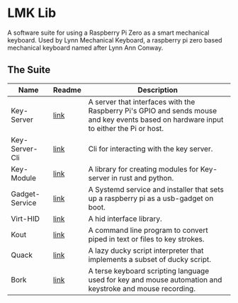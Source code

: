 # LMK Lib
A software suite for using a Raspberry Pi Zero as a smart mechanical keyboard. Used by Lynn Mechanical Keyboard, a raspberry pi zero based mechanical keyboard named after Lynn Ann Conway.

## The Suite
| Name | Readme | Description |
|------|--------|-------------|
|Key-Server|[link](bin/key-server/)|A server that interfaces with the Raspberry Pi's GPIO and sends mouse and key events based on hardware input to either the Pi or host.|
|Key-Server-Cli|[link](bin/key-server-cli/)|Cli for interacting with the key server.|
|Key-Module|[link](lib/key-module/)|A library for creating modules for Key-server in rust and python.|
|Gadget-Service|[link](bin/gadget-service/)|A Systemd service and installer that sets up a raspberry pi as a usb-gadget on boot.|
|Virt-HID|[link](lib/virt-hid/)|A hid interface library.|
|Kout|[link](bin/kout/)|A command line program to convert piped in text or files to key strokes.|
|Quack|[link](bin/quack/)|A lazy ducky script interpreter that implements a subset of ducky script.|
|Bork|[link](bin/bork/)|A terse keyboard scripting language used for key and mouse automation and keystroke and mouse recording.|
